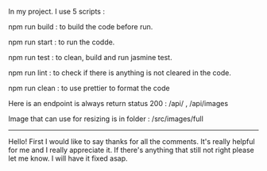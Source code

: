 In my project. I use 5 scripts :

npm run build : to build the code before run.

npm run start : to run the codde.

npm run test : to clean, build and run jasmine test.

npm run lint : to check if there is anything is not cleared in the code.

npm run clean : to use prettier to format the code

Here is an endpoint is always return status 200 : /api/ , /api/images

Image that can use for resizing is in folder : /src/images/full

---

Hello! First I would like to say thanks for all the comments. It's really helpful for me and I really appreciate it. If there's anything that still not right please let me know. I will have it fixed asap.
